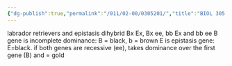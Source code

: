 ```yaml
---
{"dg-publish":true,"permalink":"/011/02-00/0305201/","title":"BIOL 305 — Lab Epistasis","tags":["BIOL305"],"created":"2024-09-26T13:45:04.145-07:00","updated":"2024-09-26T15:27:52.226-07:00"}
---
```


labrador retrievers and epistasis
dihybrid
Bx Ex, Bx ee, bb Ex and bb ee
B gene is incomplete dominance: B = black, b = brown
E is epistasis gene: E=black. if both genes are recessive (ee), takes dominance over the first gene (B) and = gold
